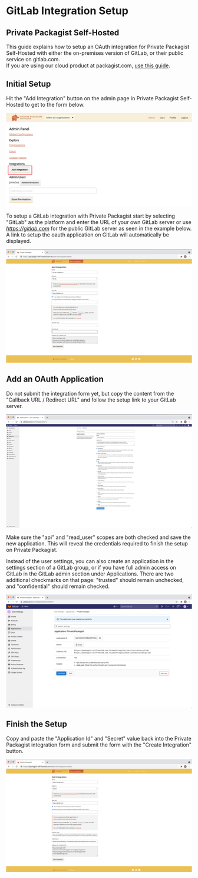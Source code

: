 # GitLab Integration Setup
## Private Packagist Self-Hosted

This guide explains how to setup an OAuth integration for Private Packagist Self-Hosted with either the on-premises version of GitLab, or their public service on gitlab.com.  
If you are using our cloud product at packagist.com, [use this guide](../cloud/gitlab-integration-setup.md).

## Initial Setup
Hit the "Add Integration" button on the admin page in Private Packagist Self-Hosted to get to the form below. 

![Add Integration](/Resources/public/img/docs/self-hosted/08-integration-create.png)

To setup a GitLab integration with Private Packagist start by selecting "GitLab" as the platform and enter the URL of your own GitLab server or use <i>https://gitlab.com</i> for the public GitLab server as seen in the example below. A link to setup the oauth application on GitLab will automatically be displayed.

![Packagist Setup](/Resources/public/img/docs/integration-setup/gitlab-01-packagist-setup.png)

## Add an OAuth Application
Do not submit the integration form yet, but copy the content from the "Callback URL / Redirect URL" and follow the setup link to your GitLab server.

![GitLab Form](/Resources/public/img/docs/integration-setup/gitlab-02-gitlab-form.png)

Make sure the "api" and "read_user" scopes are both checked and save the new application. This will reveal the credentials required to finish the setup on Private Packagist.

Instead of the user settings, you can also create an application in the settings section of a GitLab group, or if you
have full admin access on GitLab in the GitLab admin section under Applications.
There are two additional checkmarks on that page: "trusted" should remain unchecked, and "confidential" should remain checked.

![GitLab Credentials](/Resources/public/img/docs/integration-setup/gitlab-03-gitlab-credentials.png)

## Finish the Setup
Copy and paste the "Application Id" and "Secret" value back into the Private Packagist integration form and submit the form with the "Create Integration" button.

![GitLab Credentials](/Resources/public/img/docs/integration-setup/gitlab-04-packagist-form.png)
